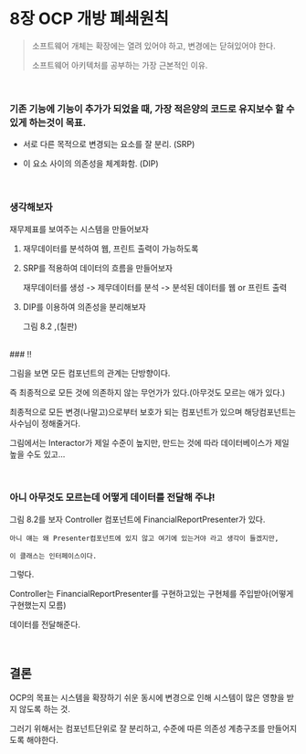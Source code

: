 # 8장 OCP 개방 폐쇄원칙

> 소프트웨어 개체는 확장에는 열려 있어야 하고, 변경에는 닫혀있어야 한다.
>
> 소프트웨어 아키텍처를 공부하는 가장 근본적인 이유.
<br>

### 기존 기능에 기능이 추가가 되었을 때, 가장 적은양의 코드로 유지보수 할 수 있게 하는것이 목표.

 - 서로 다른 목적으로 변경되는 요소를 잘 분리. (SRP)
 
 - 이 요소 사이의 의존성을 체계화함. (DIP)

<br>

### 생각해보자

재무제표를 보여주는 시스템을 만들어보자

1. 재무데이터를 분석하여 웹, 프린트 출력이 가능하도록

2. SRP를 적용하여 데이터의 흐름을 만들어보자
   
     재무데이터를 생성 -> 제무데이터를 분석 -> 분석된 데이터를 웹 or 프린트 출력
 
3. DIP를 이용하여 의존성을 분리해보자
     
     그림 8.2 ,(칠판)
     
<br>
### !!

그림을 보면 모든 컴포넌트의 관계는 단방향이다. 

즉 최종적으로 모든 것에 의존하지 않는 무언가가 있다.(아무것도 모르는 애가 있다.)

최종적으로 모든 변경(나말고)으로부터 보호가 되는 컴포넌트가 있으며 해당컴포넌트는 사수님이 정해줄거다.
 
그림에서는 Interactor가 제일 수준이 높지만, 만드는 것에 따라 데이터베이스가 제일 높을 수도 있고...

<br>

### 아니 아무것도 모르는데 어떻게 데이터를 전달해 주냐!

그림 8.2를 보자 Controller 컴포넌트에 FinancialReportPresenter가 있다.

    아니 얘는 왜 Presenter컴포넌트에 있지 않고 여기에 있는거야 라고 생각이 들겠지만, 
    
    이 클래스는 인터페이스이다.

그렇다. 

Controller는 FinancialReportPresenter를 구현하고있는 구현체를 주입받아(어떻게 구현했는지 모름)

데이터를 전달해준다.

<br>

## 결론

OCP의 목표는 시스템을 확장하기 쉬운 동시에 변경으로 인해 시스템이 많은 영향을 받지 않도록 하는 것.

그러기 위해서는 컴포넌트단위로 잘 분리하고, 수준에 따른 의존성 계층구조를 만들어지도록 해야한다.
